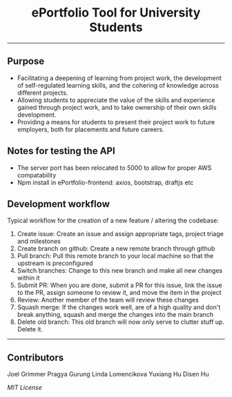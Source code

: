 <div align="center">

# ePortfolio Tool for University Students


</div>

---

## Purpose
- Facilitating a deepening of learning from project work, the development of self-regulated learning skills,
and the cohering of knowledge across different projects.
- Allowing students to appreciate the value of the
skills and experience gained through project work, and to take ownership of their own skills development.
- Providing a means for students to present their project work to future employers, both for placements and
future careers.

## Notes for testing the API
- The server port has been relocated to 5000 to allow for proper AWS compatability
- Npm install in ePortfolio-frontend: axios, bootstrap, draftjs etc

## Development workflow
  
Typical workflow for the creation of a new feature / altering the codebase:
1. Create issue: Create an issue and assign appropriate tags, project triage and milestones
2. Create branch on github: Create a new remote branch through github
3. Pull branch: Pull this remote branch to your local machine so that the upstream is preconfigured
4. Switch branches: Change to this new branch and make all new changes within it
5. Submit PR: When you are done, submit a PR for this issue, link the issue to the PR, assign someone to review it, and move the item in the project
6. Review: Another member of the team will review these changes
7. Squash merge: If the changes work well, are of a high quality and don't break anything, squash and merge the changes into the main branch
8. Delete old branch: This old branch will now only serve to clutter stuff up. Delete it.

---

## Contributors
Joel Grimmer
Pragya Gurung
Linda Lomencikova
Yuxiang Hu
Disen Hu

*MIT License*
